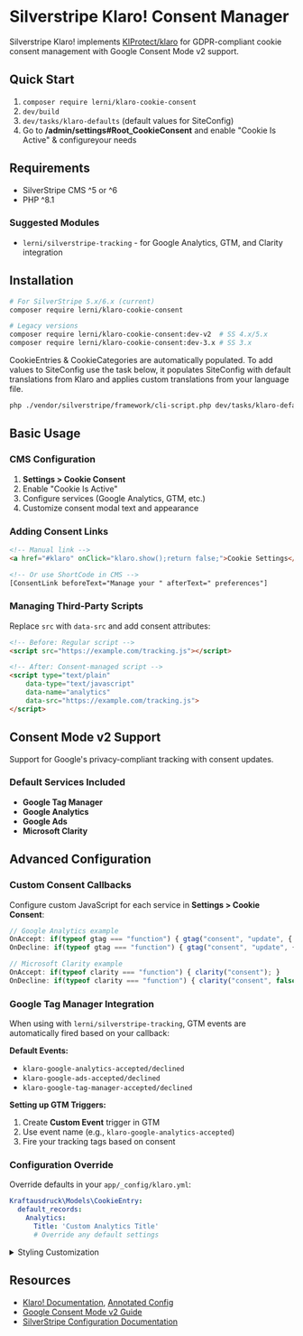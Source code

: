 # Silverstripe Klaro! Consent Manager
Silverstripe Klaro! implements [KIProtect/klaro](https://github.com/KIProtect/klaro) for GDPR-compliant cookie consent management with Google Consent Mode v2 support.

## Quick Start
1. `composer require lerni/klaro-cookie-consent`
2. `dev/build`
3. `dev/tasks/klaro-defaults` (default values for SiteConfig)
4. Go to **/admin/settings#Root_CookieConsent** and enable "Cookie Is Active" & configureyour needs

## Requirements
- SilverStripe CMS ^5 or ^6
- PHP ^8.1

### Suggested Modules
- `lerni/silverstripe-tracking` - for Google Analytics, GTM, and Clarity integration

## Installation
```bash
# For SilverStripe 5.x/6.x (current)
composer require lerni/klaro-cookie-consent

# Legacy versions
composer require lerni/klaro-cookie-consent:dev-v2  # SS 4.x/5.x
composer require lerni/klaro-cookie-consent:dev-3.x # SS 3.x
```

CookieEntries & CookieCategories are automatically populated. To add values to SiteConfig use the task below, it populates SiteConfig with default translations from Klaro and applies custom translations from your language file.
```bash
php ./vendor/silverstripe/framework/cli-script.php dev/tasks/klaro-defaults
```
## Basic Usage

### CMS Configuration
1. **Settings > Cookie Consent**
2. Enable "Cookie Is Active"
3. Configure services (Google Analytics, GTM, etc.)
4. Customize consent modal text and appearance

### Adding Consent Links
```html
<!-- Manual link -->
<a href="#klaro" onClick="klaro.show();return false;">Cookie Settings</a>

<!-- Or use ShortCode in CMS -->
[ConsentLink beforeText="Manage your " afterText=" preferences"]
```

### Managing Third-Party Scripts
Replace `src` with `data-src` and add consent attributes:
```html
<!-- Before: Regular script -->
<script src="https://example.com/tracking.js"></script>

<!-- After: Consent-managed script -->
<script type="text/plain"
    data-type="text/javascript"
    data-name="analytics"
    data-src="https://example.com/tracking.js">
</script>
```

## Consent Mode v2 Support
Support for Google's privacy-compliant tracking with consent updates.

### Default Services Included
- **Google Tag Manager**
- **Google Analytics**
- **Google Ads**
- **Microsoft Clarity**

## Advanced Configuration

### Custom Consent Callbacks
Configure custom JavaScript for each service in **Settings > Cookie Consent**:

```javascript
// Google Analytics example
OnAccept: if(typeof gtag === "function") { gtag("consent", "update", { analytics_storage: "granted" }); }
OnDecline: if(typeof gtag === "function") { gtag("consent", "update", { analytics_storage: "denied" }); }

// Microsoft Clarity example  
OnAccept: if(typeof clarity === "function") { clarity("consent"); }
OnDecline: if(typeof clarity === "function") { clarity("consent", false); }
```

### Google Tag Manager Integration
When using with `lerni/silverstripe-tracking`, GTM events are automatically fired based on your callback:

**Default Events:**
- `klaro-google-analytics-accepted/declined`
- `klaro-google-ads-accepted/declined`
- `klaro-google-tag-manager-accepted/declined`

**Setting up GTM Triggers:**
1. Create **Custom Event** trigger in GTM
2. Use event name (e.g., `klaro-google-analytics-accepted`)
3. Fire your tracking tags based on consent

### Configuration Override
Override defaults in your `app/_config/klaro.yml`:
```yaml
Kraftausdruck\Models\CookieEntry:
  default_records:
    Analytics:
      Title: 'Custom Analytics Title'
      # Override any default settings
```

<details>
<summary>Styling Customization</summary>

```scss
// Example SCSS customization
html .klaro {
	--notice-max-width: 440px;
	.cookie-modal,
	.cookie-notice {
		z-index: 9100;
		a {
			color: lighten($link-color, 70%);
		}
		.cm-btn {
			cursor: pointer;
			font-size: 14px;
			border-radius: 0.1em;
			margin-right: 1.2em;
		}
	}

	.cookie-notice {
		.cn-body {
			// klaro sets font-size on block elements - we're calculating back to maintain horizontal spacing :-/
			@media (max-width: 1023px) {
				padding-right: #{$lh * math.div($font-size, 14px)}em !important;
				padding-left: #{$lh * math.div($font-size, 14px)}em !important;
				@include breakpoint($Mneg) {
					padding-right: #{0.5 * $lh * math.div($font-size, 14px)}em !important;
					padding-left: #{0.5 * $lh * math.div($font-size, 14px)}em !important;
				}
			}
		}
		h2 {
			font-size: 1.1em;
			margin-top: 0.6em;
		}
		p {
			margin: 0.3em 0 !important;
		}
		.cn-ok {
			display: flex;
			flex-wrap: wrap;
			justify-content: flex-start !important;
			.cn-buttons {
				display: flex !important;
				order: 1;
				// decline
				.cm-btn.cn-decline {
					background-color: $gray;
					order: 1;
				}
				// accept all
				.cm-btn.cm-btn-success {
					background-color: $link-color;
					order: 0;
				}
			}
			// modal link
			.cn-learn-more {
				display: block;
				margin-right: 0;
				order: 2;
				flex: 0 0 auto;
				padding: 0.5em 0;
			}
		}
	}

	.cookie-modal {
		.cm-header a {
			@include bold;
		}
		.cm-app-title {
			font-size: 14px;
		}
		// switch disabled
		.cm-list-label .slider {
			background-color: $gray;
		}
		// slider-switches
		.cm-list-input:checked + .cm-list-label .slider {
			background-color: $link-color;
		}
		// required switch enabled
		.cm-list-input.required:checked + .cm-list-label .slider {
			background-color: darken($link-color, 10%);
			&::before {
				background-color: darken($white, 16%);
			}
		}
		// halve is used on parent if children are on & off
		.cm-list-input.only-required + .cm-list-label .slider,
		.cm-list-input.half-checked:checked + .cm-list-label .slider {
			background-color: mix($link-color, $white, 71%);
		}
		.cm-list-description {
			color: $gray--light;
		}
		// accept all
		.cm-btn.cm-btn-accept-all {
			background-color: $link-color;
		}
		// save selection, decline
		.cm-btn.cm-btn-accept,
		.cm-btn.cm-btn-decline {
			background-color: $gray;
		}
	}
}
// klaro! contextual consent
[data-type="placeholder"] {
	position: absolute;
	background-color: $gray--light;
	display: flex;
	justify-content: center;
	align-items: center;
	flex-direction: column;
	width: 100%;
	height: 100%;
	top: 0;
	right: 0;
	bottom: 0;
	left: 0;
	padding: #{$lh}em;
	.cm-as-context-notice {
		height: auto;
	}
	.context-notice {
		&:last-child {
			margin-bottom: 0;
		}
		.cm-buttons {
			display: flex;
			gap: 1em;
		}
		button.cm-btn {
			display: inline-block;
			padding: #{math.div($lh, 4)}em #{math.div($lh, 2)}em;
			border: none;
			text-transform: uppercase;
			color: $white;
			font-size: 1em;
			@include bold;
			border-radius: 0;
			margin: 0 !important;
			cursor: pointer;
			&:first-of-type {
				background-color: $link-color;
			}
			&:last-of-type {
				background-color: mix($link-color, $gray--light, 70%);
			}
			&:not(:last-of-type) {
				margin-right: #{$lh}em;
			}
		}
	}
}
```

</details>

## Resources
- [Klaro! Documentation](https://klaro.kiprotect.com/docs), [Annotated Config](https://klaro.org/docs/integration/annotated-configuration)
- [Google Consent Mode v2 Guide](https://developers.google.com/tag-platform/security/guides/consent)
- [SilverStripe Configuration Documentation](https://docs.silverstripe.org/en/developer_guides/configuration/)
